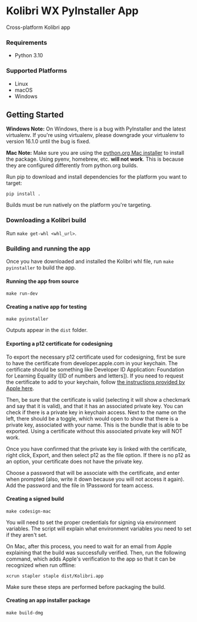 # Kolibri WX PyInstaller App
Cross-platform Kolibri app

### Requirements

- Python 3.10

### Supported Platforms

- Linux
- macOS
- Windows

## Getting Started

**Windows Note:** On Windows, there is a bug with PyInstaller and the latest virtualenv.
If you're using virtualenv, please downgrade your virtualenv to version 16.1.0 until
the bug is fixed.

**Mac Note:** Make sure you are using the
[python.org Mac installer](https://www.python.org/ftp/python/3.6.8/python-3.6.8-macosx10.9.pkg)
to install the package. Using pyenv, homebrew, etc. **will not work**. This is
because they are configured differently from python.org builds.

Run pip to download and install dependencies for the platform you want to target:

`pip install .`

Builds must be run natively on the platform you're targeting.

### Downloading a Kolibri build

Run `make get-whl <whl_url>`.

### Building and running the app

Once you have downloaded and installed the Kolibri whl file, run `make pyinstaller` to build the app.

#### Running the app from source

`make run-dev`

#### Creating a native app for testing

`make pyinstaller`

Outputs appear in the `dist` folder.

#### Exporting a p12 certificate for codesigning
To export the necessary p12 certificate used for codesigning, first be sure to have the certificate from developer.apple.com in your keychain. The certificate should be something like Developer ID Application: Foundation for Learning Equality ([ID of numbers and letters]). If you need to request the certificate to add to your keychain, follow [the instructions provided by Apple here](https://support.apple.com/guide/keychain-access/request-a-certificate-authority-kyca2793/mac).

Then, be sure that the certificate is valid (selecting it will show a checkmark and say that it is valid), and that it has an associated private key. You can check if there is a private key in keychain access. Next to the name on the left, there should be a toggle, which would open to show that there is a private key, associated with your name. This is the bundle that is able to be exported. Using a certificate without this associated private key will NOT work.

Once you have confirmed that the private key is linked with the certificate, right click, Export, and then select p12 as the file option. If there is no p12 as an option, your certificate does not have the private key.

Choose a password that will be associate with the certificate, and enter when prompted (also, write it down because you will not access it again). Add the password and the file in 1Password for team access.


#### Creating a signed build

`make codesign-mac`

You will need to set the proper credentials for signing via environment variables.
The script will explain what environment variables you need to set if they aren't set.

On Mac, after this process, you need to wait for an email from Apple explaining that
the build was successfully verified. Then, run the following command, which adds Apple's
verification to the app so that it can be recognized when run offline:

`xcrun stapler staple dist/Kolibri.app`

Make sure these steps are performed before packaging the build.

#### Creating an app installer package

`make build-dmg`
